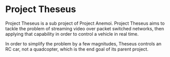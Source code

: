 # Project Theseus

Project Theseus is a sub project of Project Anemoi. Project Theseus aims to tackle the problem of streaming video over packet switched networks, then applying that capability in order to control a vehicle in real time.

In order to simplify the problem by a few magnitudes, Theseus controls an RC car, not a quadcopter, which is the end goal of its parent project. 
